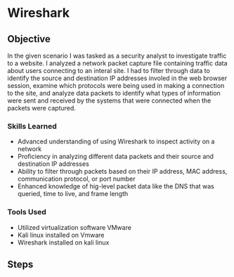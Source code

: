 # Wireshark

## Objective
In the given scenario I was tasked as a security analyst to investigate traffic to a website. I analyzed a network packet capture file containing traffic data about users connecting to an interal site.  I had to filter through data to identify the source and destination IP addresses involed in the web browser session, examine which protocols were being used in making a connection to the site, and analyze data packets to identify what types of information were sent and received by the systems that were connected when the packets were captured. 

### Skills Learned

- Advanced understanding of using Wireshark to inspect activity on a network
- Proficiency in analyzing different data packets and their source and destination IP addresses
- Ability to filter through packets based on their IP address, MAC address, communication protocol, or port number 
- Enhanced knowledge of hig-level packet data like the DNS that was queried, time to live, and frame length

### Tools Used

- Utilized virtualization software VMware 
- Kali linux installed on Vmware
- Wireshark installed on kali linux

## Steps

